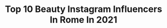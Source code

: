 ---
title: Top 10 Beauty Instagram Influencers In Rome In 2021
description: >-
  Find top beauty Instagram influencers in Rome in 2021. Most popular hashtags: #beauty #fashion #love #rome.
platform: Instagram
hits: 166
text_top: Analyze the top-rated Instagram influencers on inBeat.
text_bottom: Our search engine holds 166 Instagram influencers like this in Rome, Italy for you to work with.
profiles:
  - username: "dianadelorenzi"
    fullname: >-
      DIANA DE LORENZI
    bio: >-
      Lifestyle blogger and lover of beauty from🇮🇹Rome Mail to: info@dianadelorenzi.com Discover the world to discover yourself
    location: "Italy"
    followers: 120618
    engagement: 184
    commentsToLikes: 0.047836
    id: ck14hp9unbg0a0i19q379ayh7
    verified: false
    hashtags: "#igersitalia, #visittrentino, #couplegoals, #italia"
  - username: "deniscassani"
    fullname: >-
      D⃘E⃘N⃘I⃘S⃘ C⃘A⃘S⃘S⃘A⃘N⃘I⃘
    bio: >-
      IMMERSUS EMERGO. * Italian bearded 🇮🇹 * Tattoo addicted 😎👊🏻 * Rock’n’roll attitude 🎸🤟🏻 ✉️ deniscassani89@gmail.com @michaellouisny 📲⬇️
    location: "Italy"
    followers: 20119
    engagement: 811
    commentsToLikes: 0.230290
    id: ck5zmhlgmml2n0i14ua8dng92
    verified: false
    hashtags: "#fragrance, #profumidinicchia, #colori, #beardman"
  - username: "diana_pisu"
    fullname: >-
      Diana
    bio: >-
      1993📍Rome 🇮🇹 Collab💌direct 🎓 Executive Leadership @saintjosephs🇺🇸 🎓 BM @sapienzaroma 26countries🇺🇲 🇪🇺🏳️‍🌈💪👧♻️ #architecture #aesthetic
    location: "Italy"
    followers: 19238
    engagement: 245
    commentsToLikes: 0.302143
    id: ck5cfoijqncfo0i11q5pq23rz
    verified: false
    hashtags: "#likelikelike, #arte, #suppliedby, #classicstyle"
  - username: "gloriagallo_"
    fullname: >-
      Gloria Gallo
    bio: >-
      Speaker a @radiomambo “La Reina Latina” Dal Lun al Ven dalle 13 alle 15 Presentatrice @fiesta_official 💃🏻
    location: "Italy"
    followers: 11781
    engagement: 501
    commentsToLikes: 0.084199
    id: ck5c3fabrz7qf0i11sjw0zj1a
    verified: false
    hashtags: "#style, #igers, #photooftheday, #instalove"
  - username: "babi.besenzoni"
    fullname: >-
      Barbara Besenzoni☀️
    bio: >-
      🎂 1996 |📍Bergamo 🇮🇹 🍝 foodie & travelholic 🌍 | 14 countries 🎓 uniBG | modern languages & literatures 📸 iphone 8 - Nikon D3300
    location: "Italy"
    followers: 12096
    engagement: 527
    commentsToLikes: 0.012829
    id: ck8ta88y9qte20j78hzpztuvz
    verified: false
    hashtags: "#best, #trentinodascoprire, #cute, #volgoroma"
  - username: "tanyalagatta_official"
    fullname: >-
      TANYA LA GATTA
    bio: >-
      🔸SHOWGIRL 🔸ATTRICE ▪️Management:@mediacast.produzioni ▪️Fashion commercial and publicist NUMBER: 3515333614 EMAIL: mediacast.produzioni@libero.it
    location: "Italy"
    followers: 357198
    engagement: 108
    commentsToLikes: 0.030946
    id: ck5q91ewn8xjd0i11paojwm22
    verified: false
    hashtags: "#romacinemafest, #eye, #ad, #campaign"
  - username: "miss.martii"
    fullname: >-
      Marti💕
    bio: >-
      
    location: "Italy"
    followers: 27335
    engagement: 239
    commentsToLikes: 0.020893
    id: ck6uhnn6qa5z90j71etlnwt7g
    verified: false
    hashtags: "#boudoir, #concept, #fineart, #milan"
  - username: "vanessadaylife"
    fullname: >-
      Vanessa Gentile
    bio: >-
      📍 Milan-Rome #Fashion | #Travel | #Beauty Creating memories w/ @augustopro 📩 info@vanessagentile.com
    location: "Italy"
    followers: 112019
    engagement: 282
    commentsToLikes: 0.032946
    id: ck0w4rtqf03gq0i19w89bt4w6
    verified: false
    hashtags: "#lifestyle, #italianvibes, #mediterraneanvibes, #italia"
  - username: "annelot.v.rhijn"
    fullname: >-
      Annelot van Rhijn
    bio: >-
      🐶 @piccolodjango • AMSTERDAM/ROME • Make-up / beauty • Fashion • Interiordesign ♊️
    location: "Italy"
    followers: 24389
    engagement: 188
    commentsToLikes: 0.032810
    id: ck5ccl7qrhkab0i11x1lkzh3e
    verified: false
    hashtags: "#lostinamalfi, #kikomilano, #wonderwoman, #positano"
  - username: "giada_caboni"
    fullname: >-
      Giada Caboni 🇮🇹
    bio: >-
      𝐶𝑜𝑛𝑡𝑎𝑐𝑡 📩 𝒈𝒊𝒂𝒅𝒂𝒄𝒂𝒃𝒐𝒏𝒊𝟎𝟐@𝒈𝒎𝒂𝒊𝒍.𝒄𝒐𝒎 “𝐹𝑎𝑖 𝑖𝑛 𝑚𝑜𝑑𝑜 𝑐ℎ𝑒 𝑙𝑎 𝑓𝑒𝑙𝑖𝑐𝑖𝑡𝑎̀ 𝑠𝑖𝑎 𝑖𝑙 𝑡𝑢𝑜 𝑢𝑛𝑖𝑐𝑜 𝑣𝑖𝑧𝑖𝑜”
    location: "Italy"
    followers: 12428
    engagement: 719
    commentsToLikes: 0.018345
    id: ckaosjr57rse40i78t5rxf5m0
    verified: false
    hashtags: "#selfie, #tagstsgram, #liked, #photooftheday"
---
